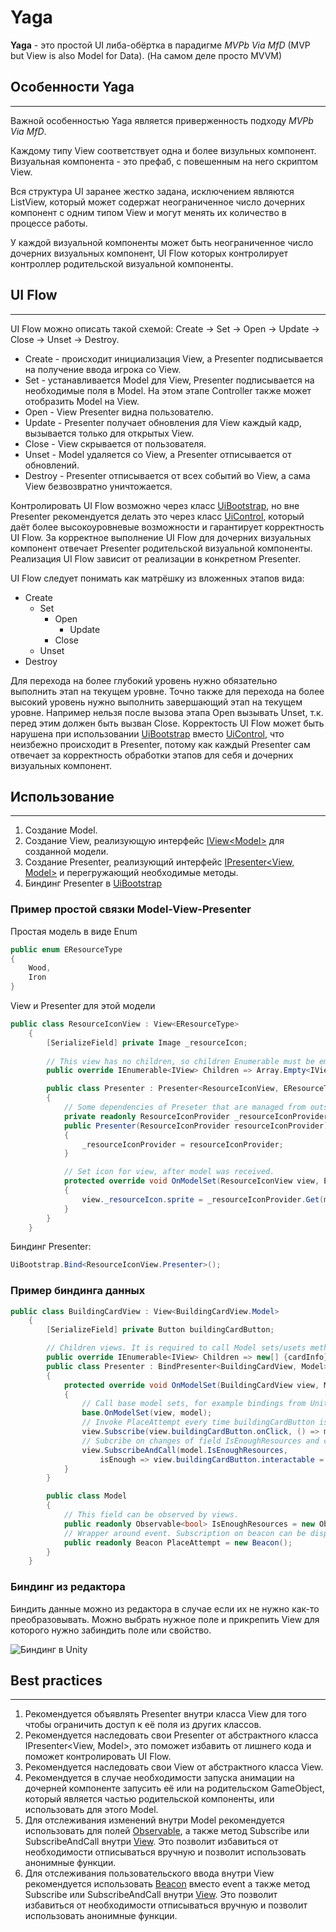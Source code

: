 Yaga
====
**Yaga** - это простой UI либа-обёртка в парадигме *MVPb Via MfD*
(MVP but View is also Model for Data).
(На самом деле просто MVVM)


Особенности Yaga
-
____

Важной особенностью Yaga является приверженность подходу *MVPb Via MfD*.

Каждому типу View соответствует одна и более визульных компонент. Визуальная компонента - это префаб, с повешенным на
него скриптом View.

Вся структура UI заранее жестко задана, исключением являются ListView, который может содержат неограниченное число
дочерних компонент с одним типом View и могут менять их количество в процессе работы.

У каждой визуальной компоненты может быть неограниченное число дочерних визуальных компонент, UI Flow которых
контролирует контроллер родительской визуальной компоненты.

UI Flow
-
______________

UI Flow можно описать такой схемой: Create -> Set -> Open -> Update -> Close -> Unset -> Destroy.

- Create - происходит инициализация View, а Presenter подписывается на получение ввода игрока со View.
- Set - устанавливается Model для View, Presenter подписывается на необходимые поля в Model. На этом этапе Controller
  также может отобразить Model на View.
- Open - View Presenter видна пользователю.
- Update - Presenter получает обновления для View каждый кадр, вызывается только для открытых View.
- Close - View скрывается от пользователя.
- Unset - Model удаляется со View, а Presenter отписывается от обновлений.
- Destroy - Presenter отписывается от всех событий во View, а сама View безвозвратно уничтожается.

Контролировать UI Flow возможно через класс [UiBootstrap](UiBootstrap.cs), но вне Presenter рекомендуется делать это
через класс [UiControl](UiControl.cs), который даёт более высокоуровневые возможности и гарантирует корректность UI
Flow. За корректное выполнение UI Flow для дочерних визуальных компонент отвечает Presenter родительской визуальной
компоненты. Реализация UI Flow зависит от реализации в конкретном Presenter.

UI Flow следует понимать как матрёшку из вложенных этапов вида:

- Create
    - Set
        - Open
            - Update
        - Close
    - Unset
- Destroy

Для перехода на более глубокий уровень нужно обязательно выполнить этап на текущем уровне. Точно также для перехода на
более высокий уровень нужно выполнить завершающий этап на текущем уровне. Например нельзя после вызова этапа Open
вызывать Unset, т.к. перед этим должен быть вызван Close. Корректость UI Flow может быть нарушена при использовании
[UiBootstrap](UiBootstrap.cs) вместо [UiControl](UiControl.cs), что неизбежно происходит в Presenter, потому как каждый
Presenter сам отвечает за корректность обработки этапов для себя и дочерних визуальных компонент.

Использование
----
_____

1. Создание Model.
2. Создание View, реализующую интерфейс [IView\<Model>](IView.cs) для созданной модели.
3. Создание Presenter, реализующий интерфейс [IPresenter<View, Model>](Controller.cs) и перегружающий необходимые
   методы.
4. Биндинг Presenter в [UiBootstrap](UiBootstrap.cs)

### Пример простой связки Model-View-Presenter

Простая модель в виде Enum
```c#
public enum EResourceType
{
    Wood,
    Iron
}
```
View и Presenter для этой модели
```c#
public class ResourceIconView : View<EResourceType>
    {
        [SerializeField] private Image _resourceIcon;
        
        // This view has no children, so children Enumerable must be empty.
        public override IEnumerable<IView> Children => Array.Empty<IView>();

        public class Presenter : Presenter<ResourceIconView, EResourceType>
        {
            // Some dependencies of Preseter that are managed from outside.
            private readonly ResourceIconProvider _resourceIconProvider;
            public Presenter(ResourceIconProvider resourceIconProvider)
            {
                _resourceIconProvider = resourceIconProvider;
            }

            // Set icon for view, after model was received.
            protected override void OnModelSet(ResourceIconView view, EResourceType model)
            {
                view._resourceIcon.sprite = _resourceIconProvider.Get(model);
            }
        }
    }
```
Биндинг Presenter:
```c#
UiBootstrap.Bind<ResourceIconView.Presenter>();
```
### Пример биндинга данных
```c#
public class BuildingCardView : View<BuildingCardView.Model>
    {
        [SerializeField] private Button buildingCardButton;

        // Children views. It is required to call Model sets/usets methods automatically.
        public override IEnumerable<IView> Children => new[] {cardInfo};
        public class Presenter : BindPresenter<BuildingCardView, Model>
        {
            protected override void OnModelSet(BuildingCardView view, Model model)
            {                
                // Call base model sets, for example bindings from Unity and also set models for children.
                base.OnModelSet(view, model);
                // Invoke PlaceAttempt every time buildingCardButton is clicked.
                view.Subscribe(view.buildingCardButton.onClick, () => model.PlaceAttempt.Execute());
                // Subcribe on changes of field IsEnoughResources and change button interactable every change.
                view.SubscribeAndCall(model.IsEnoughResources,
                    isEnough => view.buildingCardButton.interactable = isEnough);
            }
        }

        public class Model
        {
            // This field can be observed by views.
            public readonly Observable<bool> IsEnoughResources = new Observable<bool>();
            // Wrapper around event. Subscription on beacon can be disposed everywhere.
            public readonly Beacon PlaceAttempt = new Beacon();
        }
    }
```

### Биндинг из редактора

Биндить данные можно из редактора в случае если их не нужно как-то преобразовывать. Можно выбрать нужное поле и прикрепить View для которого нужно забиндить поле или свойство.

![Биндинг в Unity](https://i.imgur.com/KLXRb4S.png)

Best practices
----
____
1. Рекомендуется объявлять Presenter внутри класса View для того чтобы ограничить доступ к её поля из других классов.
2. Рекомендуется наследовать свои Presenter от абстрактного класса IPresenter<View, Model>,
это поможет избавить от лишнего кода и поможет контролировать UI Flow.
3. Рекомендуется наследовать свои View от абстрактного класса View<Model>.
4. Рекомендуется в случае необходимости запуска анимации на дочерней компоненте
запусить её или на родительском GameObject, который является частью родительской компоненты,
или использовать для этого Model.
5. Для отслеживания изменений внутри Model рекомендуется использовать для полей [Observable](Utils/Observable.cs),
а также метод Subscribe или SubscribeAndCall внутри [View](View.cs).
Это позволит избавиться от необходимости отписываться вручную и позволит использовать анонимные функции.
6. Для отслеживания пользовательского ввода внутри View рекомендуется использовать [Beacon](Utils/Beacon.cs) вместо event
а также метод Subscribe или SubscribeAndCall внутри [View](View.cs).
Это позволит избавиться от необходимости отписываться вручную и позволит использовать анонимные функции.
